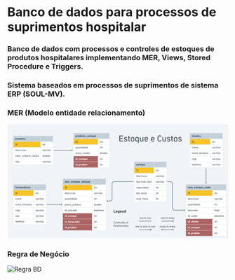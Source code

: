 # Banco de dados para processos de suprimentos hospitalar 

### Banco de dados com processos e controles de estoques de produtos hospitalares implementando MER, Views, Stored Procedure e Triggers.
### Sistema baseados em processos de suprimentos de sistema ERP (SOUL-MV).

### MER (Modelo entidade relacionamento)
![Mer BD](/mer.png)

### Regra de Negócio
![Regra BD](/FeRN.png.png)

